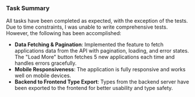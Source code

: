 <!-- Project Comments Go Here -->

### Task Summary

All tasks have been completed as expected, with the exception of the tests. Due to time constraints, I was unable to write comprehensive tests. However, the following has been accomplished:

- **Data Fetching & Pagination**: Implemented the feature to fetch applications data from the API with pagination, loading, and error states. The "Load More" button fetches 5 new applications each time and handles errors gracefully.
- **Mobile Responsiveness**: The application is fully responsive and works well on mobile devices.
- **Backend to Frontend Type Export**: Types from the backend server have been exported to the frontend for better usability and type safety.
